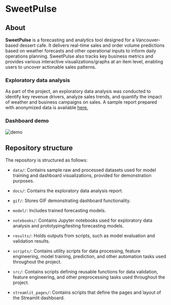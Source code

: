 # SweetPulse

## About

**SweetPulse** is a forecasting and analytics tool designed for a Vancouver-based dessert cafe. It delivers real-time sales and order volume predictions based on weather forecasts and other operational inputs to inform daily operations planning. SweetPulse also tracks key business metrics and provides various interactive visualizations/graphs at an item level, enabling users to uncover actionable sales patterns.

### Exploratory data analysis 
As part of the project, an exploratory data analysis was conducted to identify key revenue drivers, analyze sales trends, and quantify the impact of weather and business campaigns on sales. A sample report prepared with anonymized data is available [here.](https://awlh18.github.io/SweetPulse/analysis_sample.html)

### Dashboard demo 
![demo](gif/demo.gif)

## Repository structure

The repository is structured as follows: 

- `data/`:
Contains sample raw and processed datasets used for model training and dashboard visualizations, provided for demonstration purposes. 

- `docs/`:
Contains the exploratory data analysis report. 

- `gif/`:
Stores GIF demonstrating dashboard functionality.

- `model/`:
Includes trained forecasting models. 

- `notebooks/`:
Contains Jupyter notebooks used for exploratory data analysis and prototyping/testing forecasting models.

- `results/`:
Holds outputs from scripts, such as model evaluation and validation results.

- `scripts/`:
Contains utility scripts for data processing, feature engineering, model training, prediction, and other automation tasks used throughout the project.

- `src/`:
Contains scripts defining reusable functions for data validation, feature engineering, and other preprocessing tasks used throughout the project.

- `streamlit_pages/`:
Contains scripts that define the pages and layout of the Streamlit dashboard.